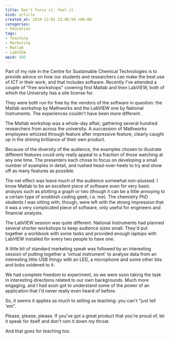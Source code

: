 ```yaml
--- 
title: Don't force it, feel it
kind: article
created_at: 2010-12-01 23:00:50 +00:00
categories: 
- Education
tags: 
- Teaching
- Marketing
- Matlab
- LabVIEW
wpid: 545
---
```

Part of my role in the Centre for Sustainable Chemical Technologies is to provide advice on how our students and researchers can make the best use of ICT in their work, and that includes software. Recently I've attended a couple of "free workshops" covering first Matlab and then LabVIEW, both of which the University has a site license for.

They were both run for free by the vendors of the software in question: the Matlab workshop by Mathworks and the LabVIEW one by National Instruments. The experiences couldn't have been more different.

The Matlab workshop was a whole-day affair, gathering several hundred researchers from across the university. A succession of Mathworks employees whizzed through feature after impressive feature, clearly caught up in the shining brilliance of their own product.

Because of the diversity of the audience, the examples chosen to illustrate different features could only really appeal to a fraction of those watching at any one time. The presenters each chose to focus on developing a small number of examples in detail, and rushed head-over-heels to try and show off as many features as possible. 

The net effect was leave much of the audience somewhat non-plussed. I know Matlab to be an excellent piece of software even for very basic analysis such as plotting a graph or two (though it can be a little annoying to a certain type of snobbish coding geek; i.e. me). The chemistry PhD students I was sitting with, though, were left with the strong impression that it was a very complicated piece of software, only useful for engineers and financial analysts.

The LabVIEW session was quite different. National Instruments had planned several shorter workshops to keep audience sizes small. They'd put together a workbook with some tasks and provided enough laptops with LabVIEW installed for every two people to have one.

A little bit of standard marketing speak was followed by an interesting session of putting together a 'virtual instrument' to analyse data from an interesting little USB thingy with an LED, a microphone and some other bits and bobs soldered to it.

We had complete freedom to experiment, so we were soon taking the task in interesting directions related to our own backgrounds. Much more engaging, and I had soon got to understand some of the power of an application that I'd never really even heard of before.

So, it seems it applies as much to selling as teaching: you can't "just tell 'em".

Please, please, please. If you've got a great product that you're proud of, let it speak for itself and don't ram it down my throat.

And that goes for teaching too.
